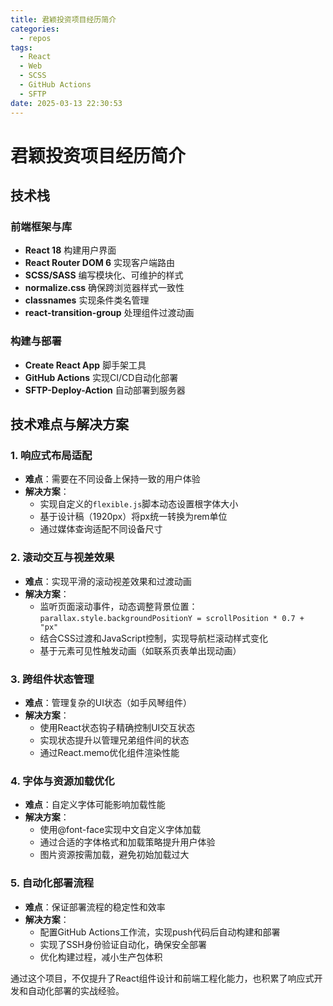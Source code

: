```yaml
---
title: 君颖投资项目经历简介
categories:
  - repos
tags:
  - React
  - Web
  - SCSS
  - GitHub Actions
  - SFTP
date: 2025-03-13 22:30:53
---
```


# 君颖投资项目经历简介

## 技术栈

### 前端框架与库
- **React 18** 构建用户界面
- **React Router DOM 6** 实现客户端路由
- **SCSS/SASS** 编写模块化、可维护的样式
- **normalize.css** 确保跨浏览器样式一致性
- **classnames** 实现条件类名管理
- **react-transition-group** 处理组件过渡动画

### 构建与部署
- **Create React App** 脚手架工具
- **GitHub Actions** 实现CI/CD自动化部署
- **SFTP-Deploy-Action** 自动部署到服务器

## 技术难点与解决方案

### 1. 响应式布局适配
- **难点**：需要在不同设备上保持一致的用户体验
- **解决方案**：
  - 实现自定义的`flexible.js`脚本动态设置根字体大小
  - 基于设计稿（1920px）将px统一转换为rem单位
  - 通过媒体查询适配不同设备尺寸

### 2. 滚动交互与视差效果
- **难点**：实现平滑的滚动视差效果和过渡动画
- **解决方案**：
  - 监听页面滚动事件，动态调整背景位置：`parallax.style.backgroundPositionY = scrollPosition * 0.7 + "px"`
  - 结合CSS过渡和JavaScript控制，实现导航栏滚动样式变化
  - 基于元素可见性触发动画（如联系页表单出现动画）

### 3. 跨组件状态管理
- **难点**：管理复杂的UI状态（如手风琴组件）
- **解决方案**：
  - 使用React状态钩子精确控制UI交互状态
  - 实现状态提升以管理兄弟组件间的状态
  - 通过React.memo优化组件渲染性能

### 4. 字体与资源加载优化
- **难点**：自定义字体可能影响加载性能
- **解决方案**：
  - 使用@font-face实现中文自定义字体加载
  - 通过合适的字体格式和加载策略提升用户体验
  - 图片资源按需加载，避免初始加载过大

### 5. 自动化部署流程
- **难点**：保证部署流程的稳定性和效率
- **解决方案**：
  - 配置GitHub Actions工作流，实现push代码后自动构建和部署
  - 实现了SSH身份验证自动化，确保安全部署
  - 优化构建过程，减小生产包体积

通过这个项目，不仅提升了React组件设计和前端工程化能力，也积累了响应式开发和自动化部署的实战经验。